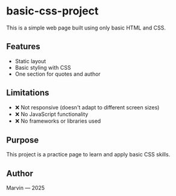 # basic-css-project

This is a simple web page built using only basic HTML and CSS.

## Features

- Static layout
- Basic styling with CSS
- One section for quotes and author

## Limitations

- ❌ Not responsive (doesn't adapt to different screen sizes)
- ❌ No JavaScript functionality
- ❌ No frameworks or libraries used

## Purpose

This project is a practice page to learn and apply basic CSS skills.

## Author

Marvin — 2025
